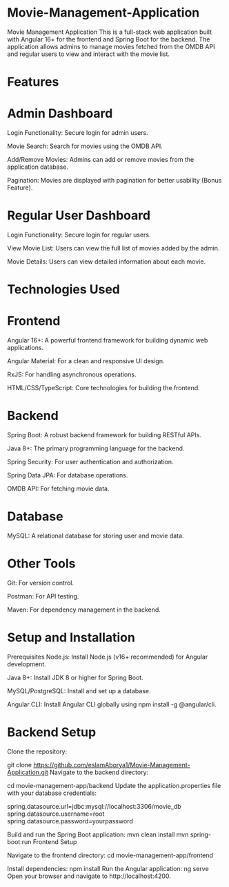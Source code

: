 # Movie-Management-Application
Movie Management Application This is a full-stack web application built with Angular 16+ for the frontend and Spring Boot for the backend. The application allows admins to manage movies fetched from the OMDB API and regular users to view and interact with the movie list.

# Features
# Admin Dashboard
Login Functionality: Secure login for admin users.

Movie Search: Search for movies using the OMDB API.

Add/Remove Movies: Admins can add or remove movies from the application database.

Pagination: Movies are displayed with pagination for better usability (Bonus Feature).

# Regular User Dashboard
Login Functionality: Secure login for regular users.

View Movie List: Users can view the full list of movies added by the admin.

Movie Details: Users can view detailed information about each movie.

# Technologies Used
# Frontend

Angular 16+: A powerful frontend framework for building dynamic web applications.

Angular Material: For a clean and responsive UI design.

RxJS: For handling asynchronous operations.

HTML/CSS/TypeScript: Core technologies for building the frontend.

# Backend
Spring Boot: A robust backend framework for building RESTful APIs.

Java 8+: The primary programming language for the backend.

Spring Security: For user authentication and authorization.

Spring Data JPA: For database operations.

OMDB API: For fetching movie data.

# Database
MySQL: A relational database for storing user and movie data.

# Other Tools
Git: For version control.

Postman: For API testing.

Maven: For dependency management in the backend.

# Setup and Installation
Prerequisites
Node.js: Install Node.js (v16+ recommended) for Angular development.

Java 8+: Install JDK 8 or higher for Spring Boot.

MySQL/PostgreSQL: Install and set up a database.

Angular CLI: Install Angular CLI globally using npm install -g @angular/cli.

# Backend Setup
Clone the repository:

git clone https://github.com/eslamAborya1/Movie-Management-Application.git
Navigate to the backend directory:

cd movie-management-app/backend
Update the application.properties file with your database credentials:

spring.datasource.url=jdbc:mysql://localhost:3306/movie_db
spring.datasource.username=root
spring.datasource.password=yourpassword

Build and run the Spring Boot application:
mvn clean install
mvn spring-boot:run
Frontend Setup

Navigate to the frontend directory:
cd movie-management-app/frontend

Install dependencies:
npm install
Run the Angular application:
ng serve
Open your browser and navigate to http://localhost:4200.
